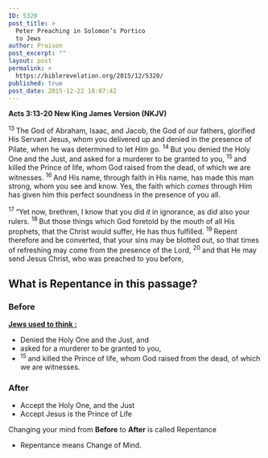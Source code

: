 ```yaml
---
ID: 5320
post_title: >
  Peter Preaching in Solomon’s Portico
  to Jews
author: Praison
post_excerpt: ""
layout: post
permalink: >
  https://biblerevelation.org/2015/12/5320/
published: true
post_date: 2015-12-22 18:07:42
---
```

<strong><span class="passage-display-bcv">Acts 3:13-20
</span><span class="passage-display-version">New King James Version (NKJV)</span></strong>

<span id="en-NKJV-27010" class="text Acts-3-13"><sup class="versenum">13 </sup>The God of Abraham, Isaac, and Jacob, the God of our fathers, glorified His Servant Jesus, whom you delivered up and denied in the presence of Pilate, when he was determined to let <i>Him</i> go. </span><span id="en-NKJV-27011" class="text Acts-3-14"><sup class="versenum">14 </sup>But you denied the Holy One and the Just, and asked for a murderer to be granted to you, </span><span id="en-NKJV-27012" class="text Acts-3-15"><sup class="versenum">15 </sup>and killed the Prince of life, whom God raised from the dead, of which we are witnesses. </span><span id="en-NKJV-27013" class="text Acts-3-16"><sup class="versenum">16 </sup>And His name, through faith in His name, has made this man strong, whom you see and know. Yes, the faith which <i>comes</i> through Him has given him this perfect soundness in the presence of you all.</span>

<span id="en-NKJV-27014" class="text Acts-3-17"><sup class="versenum">17 </sup>“Yet now, brethren, I know that you did <i>it</i> in ignorance, as <i>did</i> also your rulers. </span><span id="en-NKJV-27015" class="text Acts-3-18"><sup class="versenum">18 </sup>But those things which God foretold by the mouth of all His prophets, that the Christ would suffer, He has thus fulfilled. </span><span id="en-NKJV-27016" class="text Acts-3-19"><sup class="versenum">19 </sup>Repent therefore and be converted, that your sins may be blotted out, so that times of refreshing may come from the presence of the Lord, </span><span id="en-NKJV-27017" class="text Acts-3-20"><sup class="versenum">20 </sup>and that He may send Jesus Christ, who was preached to you before,</span>
<h2><strong>What is Repentance in this passage?</strong></h2>
<h3><strong>Before</strong></h3>
<span style="text-decoration: underline;"><strong>Jews used to think :</strong></span>
<ul>
	<li><span id="en-NKJV-27011" class="text Acts-3-14">Denied the Holy One and the Just, and </span></li>
	<li><span id="en-NKJV-27011" class="text Acts-3-14">asked for a murderer to be granted to you, </span></li>
	<li><span id="en-NKJV-27012" class="text Acts-3-15"><sup class="versenum">15 </sup>and </span><span id="en-NKJV-27012" class="text Acts-3-15">killed the Prince of life, whom God raised from the dead, of which we are witnesses. </span></li>
</ul>
<h3><strong>After</strong></h3>
<ul>
	<li>Accept the Holy One, and the Just</li>
	<li>Accept Jesus is the Prince of Life</li>
</ul>
Changing your mind from <strong>Before</strong> to <strong>After</strong> is called Repentance
<ul>
	<li>Repentance means Change of Mind.</li>
</ul>